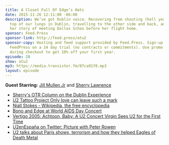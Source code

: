 ```yaml
---
title: A Closet Full Of Edge’s Hats
date: 2015-11-26 12:11:00 -06:00
description: We’ve got Dublin voice. Recovering from shouting (hell yeah!) at the
  top of our lungs in Dublin, travelling to the other side and back, and Jill tells
  her story of meeting Dallas Schoo before her flight home.
sponsor: Feed.Press
sponsor-link: http://feed.press/atu2
sponsor-copy: Hosting and feed support provided by Feed.Press. Sign-up today and try
  FeedPress on a 14 day trial (no contracts or commitments). Use promo code "atu2"
  during checkout to get 10% off your first year.
episode: 20
show: atu2
mp3: https://media.transistor.fm/07ca91f8.mp3
layout: episode
---
```


**Guest Starring:**
[Jill Mullen Jr](/people/jill-mullenjr) and  [Sherry Lawrence](/people/sherry-lawrence)

* [Sherry's OTR Column on the Dublin Experience](http://www.atu2.com/news/column-off-the-record--vol-15-699.html)
* [U2 Tattoo Project  Only love can leave such a mark](http://u2tattooproject.com/)
* [Niall Stokes - Wikipedia, the free encyclopedia](https://en.wikipedia.org/wiki/Niall_Stokes)
* [Bono and Edge at World AIDS Day Concert](http://www.atu2.com/news/bono-and-edge-at-world-aids-day-concert.html)
* [Vertigo 2005: Achtoon, Baby: A U2 Concert Virgin Sees U2 for the First Time](http://www.atu2.com/news/vertigo-2005-achtoon-baby-a-u2-concert-virgin-sees-u2-for-the-first-time.html)
* [U2enEspaña on Twitter: Picture with Peter Rowen](https://twitter.com/U2enEspana/status/671264606296391680)
* [U2 talks about Paris shows, terrorism and how they helped Eagles of Death Metal](http://www.atu2.com/news/u2-talks-about-paris-shows-terrorism-and-how-they-helped-eagles-of-death-metal.html)
